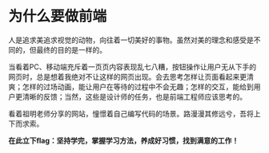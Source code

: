 # 为什么要做前端

​人是追求美追求视觉的动物，向往着一切美好的事物。虽然对美的理念和感受是不同的，但最终的目的是一样的。

​当看着PC、移动端充斥着一页页内容表现乱七八糟，按钮操作让用户无从下手的网页时，总是想着我绝对不让这样的网页出现。会去思考怎样让页面看起来更清爽；怎样的过场动画，能让用户在等待的过程中不会无趣；怎样的交互，能给到用户更清晰的反馈；当然，这些是设计师的任务，也是前端工程师应该思考的。

​看着祖明老师分享的网站，憧憬着自己编写代码的场景。路漫漫其修远兮，吾将上下而求索。

​**在此立下flag：坚持学完，掌握学习方法，养成好习惯，找到满意的工作！**


